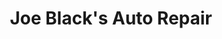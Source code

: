 ---
title: "Joe Black's Auto Repair"
url: /conshohocken/joe-blacks-auto-repair/
shop: car repair
---